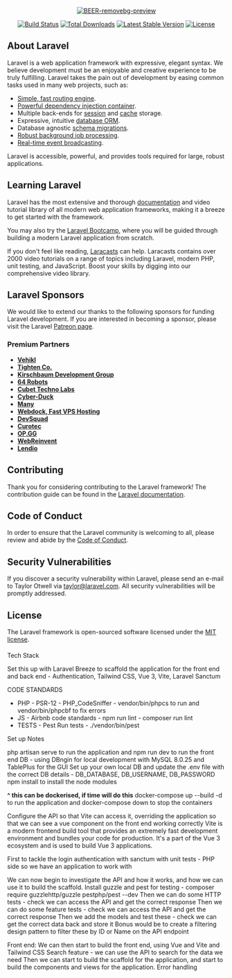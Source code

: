 <p align="center">
<a href="https://github.com/dom-king/brewdog-beer-finder"><img src="https://i.ibb.co/G0Vv9dj/BEER-removebg-preview.png" alt="BEER-removebg-preview"></a>
</p>

<p align="center">
<a href="https://github.com/laravel/framework/actions"><img src="https://github.com/laravel/framework/workflows/tests/badge.svg" alt="Build Status"></a>
<a href="https://packagist.org/packages/laravel/framework"><img src="https://img.shields.io/packagist/dt/laravel/framework" alt="Total Downloads"></a>
<a href="https://packagist.org/packages/laravel/framework"><img src="https://img.shields.io/packagist/v/laravel/framework" alt="Latest Stable Version"></a>
<a href="https://packagist.org/packages/laravel/framework"><img src="https://img.shields.io/packagist/l/laravel/framework" alt="License"></a>
</p>

## About Laravel

Laravel is a web application framework with expressive, elegant syntax. We believe development must be an enjoyable and creative experience to be truly fulfilling. Laravel takes the pain out of development by easing common tasks used in many web projects, such as:

- [Simple, fast routing engine](https://laravel.com/docs/routing).
- [Powerful dependency injection container](https://laravel.com/docs/container).
- Multiple back-ends for [session](https://laravel.com/docs/session) and [cache](https://laravel.com/docs/cache) storage.
- Expressive, intuitive [database ORM](https://laravel.com/docs/eloquent).
- Database agnostic [schema migrations](https://laravel.com/docs/migrations).
- [Robust background job processing](https://laravel.com/docs/queues).
- [Real-time event broadcasting](https://laravel.com/docs/broadcasting).

Laravel is accessible, powerful, and provides tools required for large, robust applications.

## Learning Laravel

Laravel has the most extensive and thorough [documentation](https://laravel.com/docs) and video tutorial library of all modern web application frameworks, making it a breeze to get started with the framework.

You may also try the [Laravel Bootcamp](https://bootcamp.laravel.com), where you will be guided through building a modern Laravel application from scratch.

If you don't feel like reading, [Laracasts](https://laracasts.com) can help. Laracasts contains over 2000 video tutorials on a range of topics including Laravel, modern PHP, unit testing, and JavaScript. Boost your skills by digging into our comprehensive video library.

## Laravel Sponsors

We would like to extend our thanks to the following sponsors for funding Laravel development. If you are interested in becoming a sponsor, please visit the Laravel [Patreon page](https://patreon.com/taylorotwell).

### Premium Partners

- **[Vehikl](https://vehikl.com/)**
- **[Tighten Co.](https://tighten.co)**
- **[Kirschbaum Development Group](https://kirschbaumdevelopment.com)**
- **[64 Robots](https://64robots.com)**
- **[Cubet Techno Labs](https://cubettech.com)**
- **[Cyber-Duck](https://cyber-duck.co.uk)**
- **[Many](https://www.many.co.uk)**
- **[Webdock, Fast VPS Hosting](https://www.webdock.io/en)**
- **[DevSquad](https://devsquad.com)**
- **[Curotec](https://www.curotec.com/services/technologies/laravel/)**
- **[OP.GG](https://op.gg)**
- **[WebReinvent](https://webreinvent.com/?utm_source=laravel&utm_medium=github&utm_campaign=patreon-sponsors)**
- **[Lendio](https://lendio.com)**

## Contributing

Thank you for considering contributing to the Laravel framework! The contribution guide can be found in the [Laravel documentation](https://laravel.com/docs/contributions).

## Code of Conduct

In order to ensure that the Laravel community is welcoming to all, please review and abide by the [Code of Conduct](https://laravel.com/docs/contributions#code-of-conduct).

## Security Vulnerabilities

If you discover a security vulnerability within Laravel, please send an e-mail to Taylor Otwell via [taylor@laravel.com](mailto:taylor@laravel.com). All security vulnerabilities will be promptly addressed.

## License

The Laravel framework is open-sourced software licensed under the [MIT license](https://opensource.org/licenses/MIT).








####

Tech Stack 

Set this up with Laravel Breeze to scaffold the application for the front end and back end - Authentication, Tailwind CSS, Vue 3, Vite, Laravel Sanctum

CODE STANDARDS

- PHP - PSR-12 - PHP_CodeSniffer - vendor/bin/phpcs to run and vendor/bin/phpcbf to fix errors
- JS - Airbnb code standards - npm run lint - composer run lint 
- TESTS - Pest Run tests -  ./vendor/bin/pest

Set up Notes 

php artisan serve to run the application and npm run dev to run the front end
DB - using DBngin for local development with MySQL 8.0.25 and TablePlus for the GUI
Set up your own local DB and update the .env file with the correct DB details - DB_DATABASE, DB_USERNAME, DB_PASSWORD
npm install to install the node modules


**^ this can be dockerised, if time will do this** docker-compose up --build -d to run the application and docker-compose down to stop the containers

Configure the API so that Vite can access it, overriding the application so that we can see a vue component on the front end working correctly
Vite is a modern frontend build tool that provides an extremely fast development environment and bundles your code for production. It's a part of the Vue 3 ecosystem and is used to build Vue 3 applications.


First to tackle the login authentication with sanctum with unit tests - PHP side so we have an application to work with 

We can now begin to investigate the API and how it works, and how we can use it to build the scaffold.
Install guzzle and pest for testing - composer require guzzlehttp/guzzle pestphp/pest --dev 
Then we can do some HTTP tests - check we can access the API and get the correct response
Then we can do some feature tests - check we can access the API and get the correct response
Then we add the models and test these - check we can get the correct data back and store it
Bonus would be to create a filtering design pattern to filter these by ID or Name on the API endpoint

Front end: 
We can then start to build the front end, using Vue and Vite and Tailwind CSS
Search feature - we can use the API to search for the data we need
Then we can start to build the scaffold for the application, and start to build the components and views for the application.
Error handling



